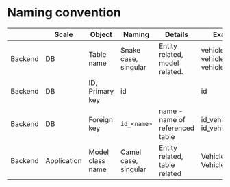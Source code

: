 # Naming convention

|         | Scale       | Object           | Naming               | Details                         | Example                                |
| ------- | ----------- | ---------------- | -------------------- | ------------------------------- | -------------------------------------- |
| Backend | DB          | Table name       | Snake case, singular | Entity related, model related.  | vehicle, vehicle_type, vehicle_account |
| Backend | DB          | ID, Primary key  | id                   |                                 | id                                     |
| Backend | DB          | Foreign key      | `id_<name>`          | name - name of referenced table | id_vehicle, id_vehicle_type            |
| Backend | Application | Model class name | Camel case, singular | Entity related, table related   | VehicleType, VehicleAccount            |

